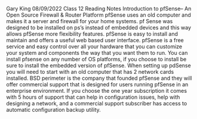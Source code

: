 Gary King
08/09/2022
Class 12 Reading Notes
Introduction to pfSense– An Open Source Firewall & Router Platform
pfSense uses an old computer and makes it a server and firewall for your home systems.
pf Sense was designed to be installed on ps’s instead of embedded devices and this way allows pfSense more flexibility features. pfSense is easy to install and maintain and offers a useful web based user interface. pfSense is a free service and easy control over all your hardware that you can customize  your system and components the way that you want them to run.
You can install pfsense on any number of OS platforms, if you choose to install be sure to install the embedded version of pfSense.
When setting up pdSense you will need to start with an old computer that has 2 network cards installed.
BSD perimeter is the company that founded pfSense and they will offer commercial support that is designed for users running pfSense in an enterprise environment.
If you choose the one year subscription it comes with 5 hours of support that can help in configuration issues, help with designing a network, and a commercial support subscriber has access to automatic configuration backup utility.
